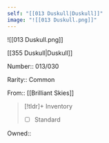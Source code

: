 ```yaml
---
self: "[[013 Duskull|Duskull]]"
image: "![[013 Duskull.png]]"
---
```


![[013 Duskull.png]]

[[355 Duskull|Duskull]]

Number:: 013/030

Rarity:: Common

From:: [[Brilliant Skies]]

> [!tldr]+ Inventory
> - [ ] Standard

Owned:: 

